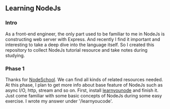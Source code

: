 ## Learning NodeJs
### Intro
As a front-end engineer, the only part used to be familiar to me in NodeJs is constructing web server with Express. And recently I find it important and interesting to take a deep dive into the language itself. So I created this repository to collect NodeJs tutorial resource and take notes during studying.

### Phase 1
Thanks for [NodeSchool](https://nodeschool.io/#workshopper-list). We can find all kinds of related resources needed. At this phase, I plan to get more info about base feature of NodeJs such as async I/O, http, stream and so on. 
First, install [learnyounode](https://github.com/workshopper/learnyounode) and finish it. Just come familiar with some basic concepts of NodeJs during some easy exercise. I wrote my answer under '/learnyoucode'.